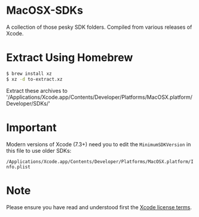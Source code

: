 # MacOSX-SDKs

A collection of those pesky SDK folders.  Compiled from various releases of Xcode.

# Extract Using Homebrew

``` bash
$ brew install xz
$ xz -d to-extract.xz
```

Extract these archives to '/Applications/Xcode.app/Contents/Developer/Platforms/MacOSX.platform/Developer/SDKs/'

# Important

Modern versions of Xcode (7.3+) need you to edit the `MinimumSDKVersion` in this file to use older SDKs:

`/Applications/Xcode.app/Contents/Developer/Platforms/MacOSX.platform/Info.plist`
# Note

Please ensure you have read and understood first the [Xcode license terms](https://www.apple.com/legal/sla/docs/xcode.pdf).
